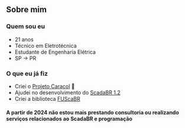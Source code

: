 <!-- {% include title.md %} -->

## Sobre mim

### Quem sou eu
- 21 anos
- Técnico em Eletrotécnica
- Estudante de Engenharia Elétrica
- SP -> PR

### O que eu já fiz
- Criei o [Projeto Caracol](https://youtube.com/c/ProjetoCaracolOficial) 🐌
- Ajudei no desenvolvimento do [ScadaBR 1.2](https://github.com/ScadaBR/ScadaBR/releases/tag/v1.2)
- Criei a biblioteca [FUScaBR](https://github.com/celsou/fuscabr)

#### A partir de 2024 não estou mais prestando consultoria ou realizando serviços relacionados ao ScadaBR e programação
